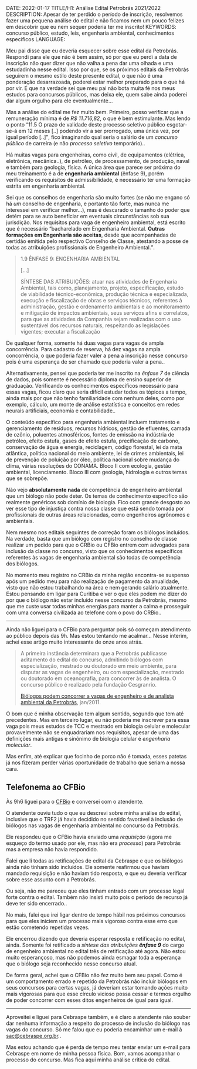<!DOCTYPE html>
<meta http-equiv="content-type" content="text/html; charset=utf-8">
<link rel="stylesheet" href="../css/style.css" type="text/css">
<!-- PLAIN TEXT -->
DATE: 2022-01-17
TITLE/H1: Análise Edital Petrobrás 2021/2022
DESCRIPTION: Apesar de ter perdido o período de inscrição, resolvemos fazer uma pequena análise do edital e não ficamos nem um pouco felizes em descobrir que eu nem sequer poderia ter me inscrito!
KEYWORDS: concurso público, estudo, leis, engenharia ambiental, conhecimentos específicos
LANGUAGE: 

<!-- DATE MUST BE IN THE FORMAT YYY-MM-DD -->
<!-- H1 WILL BE ADDED TO POST/ARTICLE HEADER -->
<!-- KEYWORD DELIMITER IS COMMA -->


<!-- HYPERTEXT -->


Meu pai disse que eu deveria esquecer sobre esse edital da Petrobrás.
Respondi para ele que não é bem assim, só por que eu perdi a data
de inscrição não quer dizer que não valha a pena dar uma olhada
e uma estudadinha nesse edital. Isso por que, se os próximos editais
da Petrobrás seguirem o mesmo estilo deste presente edital, o que não
é uma ponderação desarrazoada,
poderei estar melhor preparado para o que há por vir. É que na verdade
sei que meu pai não bota muita fé nos meus estudos para concursos públicos,
mas deixa ele, quem sabe ainda poderei dar algum orgulho para ele
eventualmente...

Mas a análise do edital me fez muito bem. Primeiro, posso verificar que
a remuneração mínima é de *R$ 11.716,82*, o que é bem estimulante.
Mas lendo o ponto
<q>11.5 O prazo de validade deste processo seletivo público esgotar-se-á
em 12 meses [..] podendo vir a ser prorrogado, uma única vez, por igual período [..]</q>,
fico imaginando qual seria o salário de um *concurso público* de carreira 
(e não *processo seletivo* temporário)..

Há muitas vagas para engenheiras, como civil, de equipamentos (elétrica, 
eletrônica, mecânica..), de petróleo, de processamento, de produção, naval 
e também para geologia, física. A única área que parece ser próxima do meu
treinamento é a de **engenharia ambiental** (ênfase 9), porém verificando
os requisitos de admissibilidade, é necessário ter uma formação
estrita em engenharia ambiental.

Sei que os conselhos de engenharia são muito fortes
(se não me engano só há *um* conselho de engenharia, e portanto tão forte,
mas nunca me interessei em verificar melhor...), mas é descarado o tamanho
do poder que detém para se auto beneficiar em eventuais circunstâncias sob
sua jurisdição. Nos requisitos para vaga de engenheiro ambiental, está
escrito que é necessário <q>bacharelado em Engenharia Ambiental. **Outras 
formações em Engenharia são aceitas**, desde que acompanhadas de certidão
emitida pelo respectivo Conselho de Classe, atestando a posse de todas
as atribuições profissionais de Engenheiro Ambiental.</q>.

> 1.9 ÊNFASE 9: ENGENHARIA AMBIENTAL  
>
> [...] 
>
> SÍNTESE DAS ATRIBUIÇÕES: atuar nas atividades de Engenharia Ambiental, tais como, planejamento, projeto, 
> especificação, estudo de viabilidade técnico-econômica, produção técnica e especializada, execução e fiscalização de 
> obras e serviços técnicos, referentes à administração, gestão e ordenamento ambientais e ao monitoramento e 
> mitigação de impactos ambientais, seus serviços afins e correlatos, para que as atividades da Companhia sejam 
> realizadas com o uso sustentável dos recursos naturais, respeitando as legislações vigentes; executar a fiscalização 

De qualquer forma, somente há duas vagas para vagas de ampla concorrência.
Para cadastro de reserva, há dez vagas na ampla concorrência, o que
poderia fazer valer a pena a inscrição nesse concurso pois é uma esperança
de ser chamado que poderia valer a pena..

Alternativamente, pensei que poderia ter me inscrito na *ênfase 7* de
ciência de dados, pois somente é necessário diploma de ensino superior
de graduação. Verificando os conhecimentos específicos necessário
para essas vagas, ficou claro que seria difícil estudar todos os tópicos
a tempo, ainda mais por que não tenho familiaridade com nenhum deles,
como por exemplo, cálculo, um monte de análise estatística e conceitos
em redes neurais artificiais, economia e contabilidade..

O conteúdo específico para engenharia ambiental incluem tratamento e
gerenciamento de resíduos, recursos hídricos, gestão de efluentes,
camada de ozônio, poluentes atmosféricos, fontes de emissão na indústria
de petróleo, efeito estufa, gases de efeito estufa, precificação
de carbono, conservação de água e energia, reciclagem, código florestal,
lei da mata atlântica, política nacional do meio ambiente, lei de crimes
ambientais, lei de prevenção de poluição por óleo, política nacional
sobre mudança do clima, várias resoluções do CONAMA. Bloco II com ecologia,
gestão ambiental, licenciamento. Bloco III com geologia, hidrologia
e outros temas que se sobrepõe.

Não vejo **absolutamente nada** de competência de engenheiro ambiental
que um biólogo não pode deter. Os temas de conhecimento específico
são realmente genéricos sob domínio de biologia. Fico com grande
desgosto ao ver esse tipo de injustiça contra nossa classe que está
sendo tomada por profissionais de outras áreas relacionadas, como
engenheiros agrônomos e ambientais.

Nem mesmo nos editais seguintes de correção foram os biólogos incluídos.
Na verdade, basta que um biólogo com registro no conselho de classe
realizar um pedido para que o CRBio ou CFBio entrem com advogados
para inclusão da classe no concurso, visto que os conhecimentos
específicos referentes às vagas de engenharia ambiental são
todas de competência dos biólogos.

No momento meu registro no CRBio da minha região encontra-se suspenso
após um pedido meu para não realização de pagamento da anualidade,
visto que não estou trabalhando na área e nem gerando salário atualmente.
Estou pensando em ligar para Curitiba e ver o que eles
podem me dizer do por que o biólogo não estar incluído nesse concurso
da Petrobrás, mesmo que me custe usar todas minhas energias para manter
a calma e prosseguir com uma conversa civilizada ao telefone com
o povo do CRBio..

---

Ainda não liguei para o CFBio para perguntar pois só começam atendimento
ao público depois das 9h. Mas estou tentando me acalmar... Nesse interim,
achei esse artigo muito interessante de onze anos atrás.

> A primeira instância determinara que a Petrobrás publicasse aditamento do edital do concurso, admitindo biólogos com especialização, mestrado ou doutorado em meio ambiente, para disputar as vagas de engenheiro, ou com especialização, mestrado ou doutorado em oceanografia, para concorrer às de analista. O concurso público é realizado pela fundação Cesgranrio. 
>
> [Biólogos podem concorrer a vagas de engenheiro e de analista ambiental da Petrobrás](https://trf-2.jusbrasil.com.br/noticias/2532073/biologos-podem-concorrer-a-vagas-de-engenheiro-e-de-analista-ambiental-da-petrobras), jan/2011.

O bom que é minha observação tem algum sentido, segundo que tem
até precedentes. Mas em terceiro lugar, eu não poderia me inscrever
para essa vaga pois meus estudos de TCC e mestrado em biologia celular
e molecular provavelmente não se enquadrariam nos requisitos, apesar
de uma das definições mais antigas e sinônimo 
de biologia celular é *engenharia molecular*.

Mas enfim, até explicar que focinho de porco não é tomada,
esses patetas já nos fizeram perder várias oportunidade de trabalho
que seriam a nossa cara.


## Telefonema ao CFBio

Às 9h6 liguei para o [CFBio](https://cfbio.gov.br/) e conversei com o
atendente.

O atendente ouviu tudo o que eu descrevi sobre minha análise do
edital, inclusive que o TRF2 já havia decidido no sentido favorável
à inclusão de biólogos nas vagas de engenharia ambiental no concurso
da Petrobrás.

Ele respondeu que o CFBio havia enviado uma *requisição*
(agora me esqueço do termo usado por ele, mas não era *processo*)
para Petrobrás mas a empresa não havia respondido.

Falei que li todas as retificações de edital da Cebraspe e que os biólogos
ainda não tinham sido incluídos. Ele somente reafirmou que haviam
mandado requisição e não haviam tido resposta, e que eu deveria
verificar sobre esse assunto com a Petrobrás.

Ou seja, não me pareceu que eles tinham entrado com um processo legal
forte contra o edital. Também não insisti muito pois o período
de recurso já deve ter sido encerrado..

No mais, falei que irei ligar dentro de tempo hábil nos próximos
concursos para que eles iniciem um processo mais vigoroso contra
esse erro que estão cometendo repetidas vezes.

Ele encerrou dizendo que deveria esperar resposta e retificação
no edital, ainda. Somente foi retificado a *síntese das atribuições
**ênfase 9*** do cargo
de engenheiro ambiental no edital três de retificação até agora.
Não estou muito esperançoso, mas não podemos ainda esmagar toda a esperança que
o biólogo seja reconhecido nesse concurso atual.

De forma geral, achei que o CFBio não fez muito bem seu papel.
Como é um comportamento errado e repetido
da Petrobrás não incluir biólogos em seus concursos para certas vagas,
já deveriam estar tomando ações muito mais vigorosas para que
esse círculo vicioso possa cessar e termos orgulho de poder
concorrer com esses ditos engenheiros de igual para igual.

---

Aproveitei e liguei para Cebraspe também, e é claro a atendente não
souber dar nenhuma informação a respeito do processo de inclusão
do biólogo nas vagas do concurso. Só me falou que eu poderia
encaminhar um e-mail à sac@cebraspe.org.br..

Mas estou achando que é perda de tempo meu tentar enviar um e-mail
para Cebraspe em nome de minha pessoa física.
Bom, vamos acompanhar o processo do concurso. Mas fica aqui minha
análise crítica do edital.

